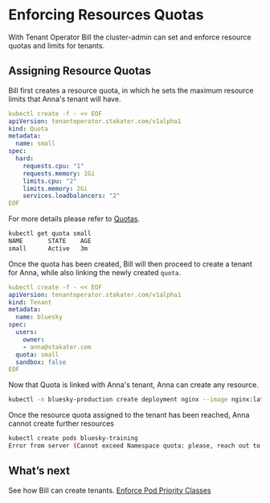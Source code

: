 # Enforcing Resources Quotas

With Tenant Operator Bill the cluster-admin can set and enforce resource quotas and limits for tenants.

## Assigning Resource Quotas

Bill first creates a resource quota, in which he sets the maximum resource limits that Anna's tenant will have.

```yaml
kubectl create -f - << EOF
apiVersion: tenantoperator.stakater.com/v1alpha1
kind: Quota
metadata:
  name: small
spec:
  hard:
    requests.cpu: "1"
    requests.memory: 1Gi
    limits.cpu: "2"
    limits.memory: 2Gi
    services.loadbalancers: "2"
EOF
```

For more details please refer to [Quotas](https://docs.cloud.stakater.com/content/sre/tenant-operator/customresources.html#_1-quota).

```bash
kubectl get quota small
NAME       STATE    AGE
small      Active   3m
```

Once the quota has been created, Bill will then proceed to create a tenant for Anna, while also linking the newly created `quota`.

```yaml
kubectl create -f - << EOF
apiVersion: tenantoperator.stakater.com/v1alpha1
kind: Tenant
metadata:
  name: bluesky
spec:
  users:
    owner:
    - anna@stakater.com
  quota: small
  sandbox: false
EOF
```

Now that Quota is linked with Anna's tenant, Anna can create any resource.

```bash
kubectl -n bluesky-production create deployment nginx --image nginx:latest --replicas 4
```

Once the resource quota assigned to the tenant has been reached, Anna cannot create further resources

```bash
kubectl create pods bluesky-training
Error from server (Cannot exceed Namespace quota: please, reach out to the system administrators)
```

## What’s next

See how Bill can create tenants. [Enforce Pod Priority Classes](/docs/operator/use-cases/pod-priority-classes)
